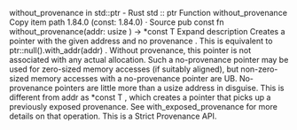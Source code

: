without_provenance in std::ptr - Rust
std
::
ptr
Function
without_provenance
Copy item path
1.84.0 (const: 1.84.0)
·
Source
pub const fn without_provenance<T>(addr:
usize
) ->
*const T
Expand description
Creates a pointer with the given address and no
provenance
.
This is equivalent to
ptr::null().with_addr(addr)
.
Without provenance, this pointer is not associated with any actual allocation. Such a
no-provenance pointer may be used for zero-sized memory accesses (if suitably aligned), but
non-zero-sized memory accesses with a no-provenance pointer are UB. No-provenance pointers are
little more than a
usize
address in disguise.
This is different from
addr as *const T
, which creates a pointer that picks up a previously
exposed provenance. See
with_exposed_provenance
for more details on that operation.
This is a
Strict Provenance
API.